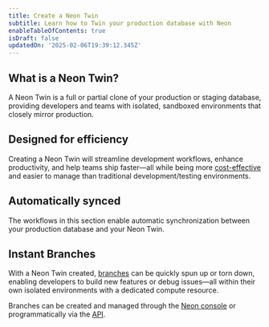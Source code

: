 ```yaml
---
title: Create a Neon Twin
subtitle: Learn how to Twin your production database with Neon
enableTableOfContents: true
isDraft: false
updatedOn: '2025-02-06T19:39:12.345Z'
---
```


<CTA title="Explore our dev/test use case" description="Move development and testing to Neon—keep production right where it is.<br/><br/>Read more about our dev/test use case <a href='/docs/use-cases/dev-test'>here</a>." isIntro></CTA>

## What is a Neon Twin?

A Neon Twin is a full or partial clone of your production or staging database, providing developers and teams with isolated, sandboxed environments that closely mirror production.

## Designed for efficiency

Creating a Neon Twin will streamline development workflows, enhance productivity, and help teams ship faster—all while being more [cost-effective](/docs/introduction/pricing-estimation-guide) and easier to manage than traditional development/testing environments.

## Automatically synced

The workflows in this section enable automatic synchronization between your production database and your Neon Twin.

## Instant Branches

With a Neon Twin created, [branches](/docs/introduction/branching) can be quickly spun up or torn down, enabling developers to build new features or debug issues—all within their own isolated environments with a dedicated compute resource.

Branches can be created and managed through the [Neon console](https://console.neon.tech/) or programmatically via the [API](/docs/reference/api-reference).
